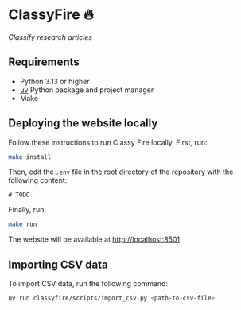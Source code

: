 # ClassyFire 🔥

_Classify research articles_


## Requirements

- Python 3.13 or higher
- [uv](https://docs.astral.sh/uv/getting-started/installation/) Python package and project manager
- Make


## Deploying the website locally

Follow these instructions to run Classy Fire locally. First, run:

```bash
make install
```

Then, edit the `.env` file in the root directory of the repository with the following content:

```env
# TODO
```


Finally, run:

```bash
make run
```

The website will be available at [http://localhost:8501](http://localhost:8501).


## Importing CSV data

To import CSV data, run the following command:

```bash
uv run classyfire/scripts/import_csv.py <path-to-csv-file>
```
